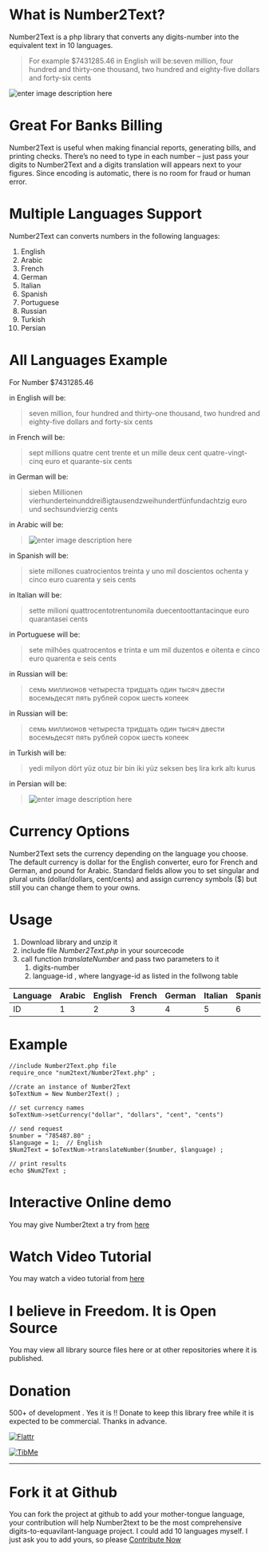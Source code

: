 # What is Number2Text?
Number2Text is a php library that converts any digits-number into the equivalent text in 10 languages.

> For example $7431285.46 in English will be:seven million, four hundred and thirty-one thousand, two hundred and eighty-five dollars and forty-six cents

![enter image description here](http://egy1st.com/myhub/images/number2text.gif)

# Great For Banks Billing
Number2Text is useful when making financial reports, generating bills, and printing checks. There’s no need to type in each number – just pass your digits to Number2Text and a digits translation will appears next to your figures. Since encoding is automatic, there is no room for fraud or human error.

# Multiple Languages Support
Number2Text can converts numbers in the following languages:

1.  English
2.  Arabic
3.  French
4.  German
5.  Italian
6.  Spanish
7.  Portuguese
8.  Russian
9.  Turkish
10.  Persian

# All Languages Example
For Number $7431285.46

in English will be:

> seven million, four hundred and thirty-one thousand, two hundred and eighty-five dollars and forty-six cents

in French will be:

> sept millions quatre cent trente et un mille deux cent quatre-vingt-cinq euro et quarante-six cents

in German will be:

> sieben Millionen vierhunderteinunddreißigtausendzweihundertfünfundachtzig euro und sechsundvierzig cents

in Arabic will be:

> ![enter image description here](http://egy1st.com/myhub/images/num2text_arabic.jpg)

in Spanish will be:

> siete millones cuatrocientos treinta y uno mil doscientos ochenta y cinco euro cuarenta y seis cents

in Italian will be:

> sette milioni quattrocentotrentunomila duecentoottantacinque euro quarantasei cents

in Portuguese will be:

> sete milhões quatrocentos e trinta e um mil duzentos e oitenta e cinco euro quarenta e seis cents

in Russian will be:

> семь миллионов четыреста тридцать один тысяч двести восемьдесят пять рублей сорок шесть копеек

in Russian will be:

> семь миллионов четыреста тридцать один тысяч двести восемьдесят пять рублей сорок шесть копеек

in Turkish will be:

> yedi milyon dört yüz otuz bir bin iki yüz seksen beş lira kırk altı kurus

in Persian will be:

> ![enter image description here](http://egy1st.com/myhub/images/num2text_persian.png)

# Currency Options
Number2Text sets the currency depending on the language you choose. The default currency is dollar for the English converter, euro for French and German, and pound for Arabic. Standard fields allow you to set singular and plural units (dollar/dollars, cent/cents) and assign currency symbols ($) but still you can change them to your owns.

# Usage
1.  Download library and unzip it
2.  include file _Number2Text.php_ in your sourcecode
3.  call function _translateNumber_ and pass two parameters to it
    1.  digits-number
    2.  language-id , where langyage-id as listed in the follwong table



| Language | Arabic | English | French | German | Italian | Spanish | Portuguese | Russian | Turkish | Persian |
| -------- |------- |-------- |------- |------- |-------- |-------- |----------- |-------- |-------- |-------- |
| ID       | 1      | 2       | 3      | 4      | 5       | 6       | 7          | 8       | 9       | 10      |


# Example

    //include Number2Text.php file
    require_once "num2text/Number2Text.php" ; 

    //crate an instance of Number2Text
    $oTextNum = New Number2Text() ;

    // set currency names
    $oTextNum->setCurrency("dollar", "dollars", "cent", "cents")

    // send request
    $number = "785487.80" ;
    $language = 1;  // English
    $Num2Text = $oTextNum->translateNumber($number, $language) ;

    // print results
    echo $Num2Text ;

# Interactive Online demo
You may give Number2text a try from [here](http://demo.egy1st.com/num2text/)

# Watch Video Tutorial
You may watch a video tutorial from [here](https://vimeo.com/87768516)

# I believe in Freedom. It is Open Source
You may view all library source files here or at other repositories where it is published.

# Donation
500+ of development . Yes it is !! Donate to keep this library free while it is expected to be commercial. Thanks in advance.

[![Flattr](http://button.flattr.com/flattr-badge-large.png)](https://flattr.com/submit/auto?fid=w7r2ev&url=http%3A%2F%2Fegy1st.com)

[![TibMe](//egy1st.com/myhub/images/tib-btn.png)](https://tib.me/mytibs9YhLYtrVhQkmTdbDS51H54WyrxTx)

* * *

# Fork it at Github

You can fork the project at github to add your mother-tongue language, your contribution will help Number2text to be the most comprehensive digits-to-equavilant-language project. I could add 10 languages myself. I just ask you to add yours, so please [Contribute Now](https://github.com/egy1st/Number2Text)

